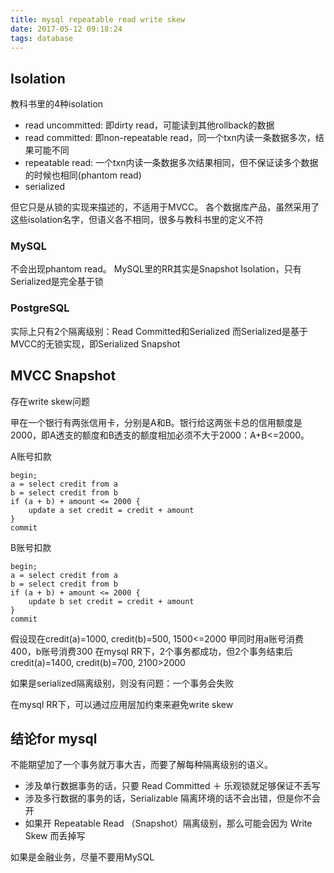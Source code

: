 ```yaml
---
title: mysql repeatable read write skew
date: 2017-05-12 09:18:24
tags: database
---
```


## Isolation

教科书里的4种isolation
- read uncommitted: 即dirty read，可能读到其他rollback的数据
- read committed: 即non-repeatable read，同一个txn内读一条数据多次，结果可能不同
- repeatable read: 一个txn内读一条数据多次结果相同，但不保证读多个数据的时候也相同(phantom read)
- serialized

但它只是从锁的实现来描述的，不适用于MVCC。
各个数据库产品，虽然采用了这些isolation名字，但语义各不相同，很多与教科书里的定义不符

### MySQL

不会出现phantom read。
MySQL里的RR其实是Snapshot Isolation，只有Serialized是完全基于锁

### PostgreSQL

实际上只有2个隔离级别：Read Committed和Serialized
而Serialized是基于MVCC的无锁实现，即Serialized Snapshot

## MVCC Snapshot

存在write skew问题

甲在一个银行有两张信用卡，分别是A和B。银行给这两张卡总的信用额度是2000，即A透支的额度和B透支的额度相加必须不大于2000：A+B<=2000。

A账号扣款
```
begin;
a = select credit from a
b = select credit from b
if (a + b) + amount <= 2000 {
    update a set credit = credit + amount
}
commit
```

B账号扣款
```
begin;
a = select credit from a
b = select credit from b
if (a + b) + amount <= 2000 {
    update b set credit = credit + amount
}
commit
```

假设现在credit(a)=1000, credit(b)=500, 1500<=2000
甲同时用a账号消费400，b账号消费300
在mysql RR下，2个事务都成功，但2个事务结束后
credit(a)=1400, credit(b)=700, 2100>2000

如果是serialized隔离级别，则没有问题：一个事务会失败

在mysql RR下，可以通过应用层加约束来避免write skew

## 结论for mysql

不能期望加了一个事务就万事大吉，而要了解每种隔离级别的语义。
- 涉及单行数据事务的话，只要 Read Committed ＋ 乐观锁就足够保证不丢写
- 涉及多行数据的事务的话，Serializable 隔离环境的话不会出错，但是你不会开
- 如果开 Repeatable Read （Snapshot）隔离级别，那么可能会因为 Write Skew 而丢掉写

如果是金融业务，尽量不要用MySQL

